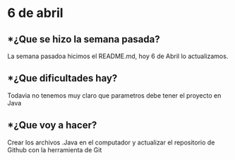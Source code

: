 # 6 de abril
## *¿Que se hizo la semana pasada?

La semana pasadoa hicimos el README.md, hoy 6 de Abril lo actualizamos.

## *¿Que dificultades hay?

Todavia no tenemos muy claro que parametros debe tener el proyecto en Java

## *¿Que voy a hacer?

Crear los archivos .Java en el computador y actualizar el repositorio de Github con la herramienta de Git 
